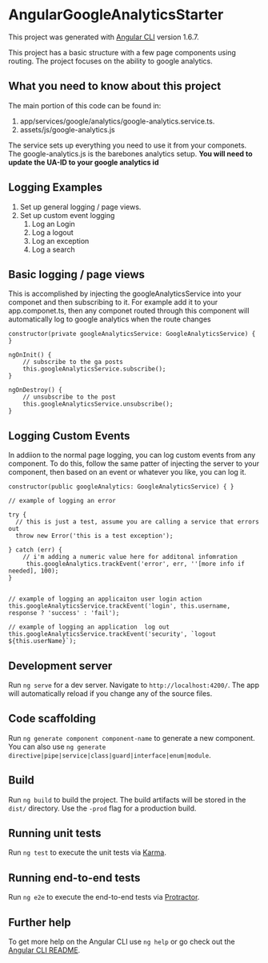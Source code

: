 # AngularGoogleAnalyticsStarter

This project was generated with [Angular CLI](https://github.com/angular/angular-cli) version 1.6.7.

This project has a basic structure with a few page components using routing.  The project focuses on the ability to google analytics.

## What you need to know about this project

The main portion of this code can be found in:

1. app/services/google/analytics/google-analytics.service.ts.  
2. assets/js/google-analytics.js

The service sets up everything you need to use it from your componets.  The google-analytics.js is the barebones analytics setup.  **You will need to update the UA-ID to your google analytics id**


## Logging Examples

1. Set up general logging / page views.
2. Set up custom event logging
    1. Log an Login
    2. Log a logout
    3. Log an exception
    4. Log a search

## Basic logging / page views

This is accomplished by injecting the googleAnalyticsService into your componet and then subscribing to it.
For example add it to your app.componet.ts, then any componet routed through this component will automatically log to google analytics when the route changes

	constructor(private googleAnalyticsService: GoogleAnalyticsService) { 	}
	
	ngOnInit() {
    	// subscribe to the ga posts
    	this.googleAnalyticsService.subscribe();
  	}
	
	ngOnDestroy() {
    	// unsubscribe to the post
    	this.googleAnalyticsService.unsubscribe();
  	}

## Logging Custom Events

In addiion to the normal page logging, you can log custom events from any component.  To do this, follow the same patter of injecting the server to your component, then based on an event or whatever you like, you can log it.

	constructor(public googleAnalytics: GoogleAnalyticsService) { }
	
	// example of logging an error
	
	try {
	  // this is just a test, assume you are calling a service that errors out
	  throw new Error('this is a test exception');

	} catch (err) {
		// i'm adding a numeric value here for additonal infomration
	 	 this.googleAnalytics.trackEvent('error', err, ''[more info if needed], 100);
	}
  	
	
	// example of logging an applicaiton user login action
	this.googleAnalyticsService.trackEvent('login', this.username, response ? 'success' : 'fail');
	
	// example of logging an application  log out
	this.googleAnalyticsService.trackEvent('security', `logout ${this.userName}`);
	

## Development server

Run `ng serve` for a dev server. Navigate to `http://localhost:4200/`. The app will automatically reload if you change any of the source files.

## Code scaffolding

Run `ng generate component component-name` to generate a new component. You can also use `ng generate directive|pipe|service|class|guard|interface|enum|module`.

## Build

Run `ng build` to build the project. The build artifacts will be stored in the `dist/` directory. Use the `-prod` flag for a production build.

## Running unit tests

Run `ng test` to execute the unit tests via [Karma](https://karma-runner.github.io).

## Running end-to-end tests

Run `ng e2e` to execute the end-to-end tests via [Protractor](http://www.protractortest.org/).

## Further help

To get more help on the Angular CLI use `ng help` or go check out the [Angular CLI README](https://github.com/angular/angular-cli/blob/master/README.md).
